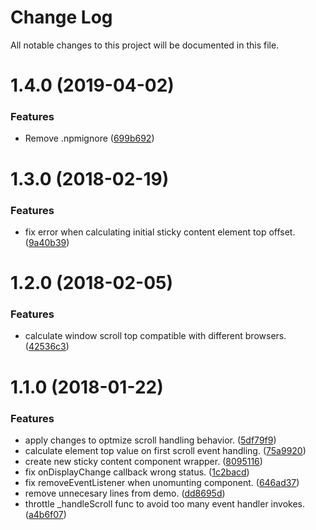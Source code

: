 # Change Log

All notable changes to this project will be documented in this file.

<a name="1.4.0"></a>
# 1.4.0 (2019-04-02)


### Features

* Remove .npmignore ([699b692](https://github.com/SUI-Components/schibsted-spain-components/commit/699b692))



<a name="1.3.0"></a>
# 1.3.0 (2018-02-19)


### Features

* fix error when calculating initial sticky content element top offset. ([9a40b39](https://github.com/SUI-Components/schibsted-spain-components/commit/9a40b39))



<a name="1.2.0"></a>
# 1.2.0 (2018-02-05)


### Features

* calculate window scroll top compatible with different browsers. ([42536c3](https://github.com/SUI-Components/schibsted-spain-components/commit/42536c3))



<a name="1.1.0"></a>
# 1.1.0 (2018-01-22)


### Features

* apply changes to optmize scroll handling behavior. ([5df79f9](https://github.com/SUI-Components/schibsted-spain-components/commit/5df79f9))
* calculate element top value on first scroll event handling. ([75a9920](https://github.com/SUI-Components/schibsted-spain-components/commit/75a9920))
* create new sticky content component wrapper. ([8095116](https://github.com/SUI-Components/schibsted-spain-components/commit/8095116))
* fix onDisplayChange callback wrong status. ([1c2bacd](https://github.com/SUI-Components/schibsted-spain-components/commit/1c2bacd))
* fix removeEventListener when unomunting component. ([646ad37](https://github.com/SUI-Components/schibsted-spain-components/commit/646ad37))
* remove unnecesary lines from demo. ([dd8695d](https://github.com/SUI-Components/schibsted-spain-components/commit/dd8695d))
* throttle _handleScroll func to avoid too many event handler invokes. ([a4b6f07](https://github.com/SUI-Components/schibsted-spain-components/commit/a4b6f07))



